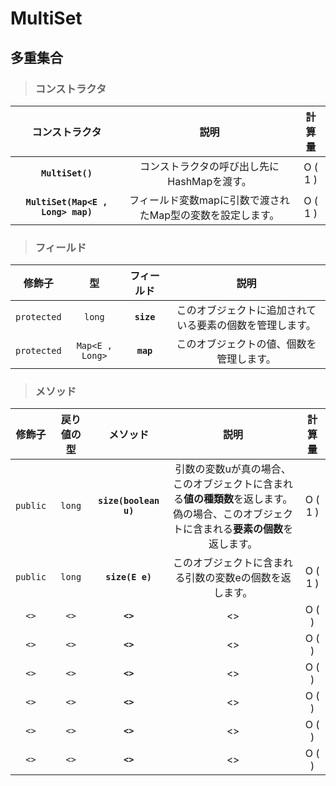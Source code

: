 # MultiSet
## 多重集合
> ### コンストラクタ
|コンストラクタ|説明|計算量|
|:---:|:---:|:---:|
|**`MultiSet()`**|コンストラクタの呼び出し先にHashMapを渡す。|O ( 1 )|
|**`MultiSet(Map<E , Long> map)`**|フィールド変数mapに引数で渡されたMap型の変数を設定します。|O ( 1 )|
> ### フィールド
|修飾子|型|フィールド|説明|
|:---:|:---:|:---:|:---:|
|`protected`|`long`|**`size`**|このオブジェクトに追加されている要素の個数を管理します。|
|`protected`|`Map<E , Long>`|**`map`**|このオブジェクトの値、個数を管理します。|
> ### メソッド
|修飾子|戻り値の型|メソッド|説明|計算量|
|:---:|:---:|:---:|:---:|:---:|
|`public`|`long`|**`size(boolean u)`**|引数の変数uが真の場合、このオブジェクトに含まれる**値の種類数**を返します。<br> 偽の場合、このオブジェクトに含まれる**要素の個数**を返します。<br> |O ( 1 )|
|`public`|`long`|**`size(E e)`**|このオブジェクトに含まれる引数の変数eの個数を返します。|O ( 1 )|
|`<>`|`<>`|**` <> `**| <> |O (   )|
|`<>`|`<>`|**` <> `**| <> |O (   )|
|`<>`|`<>`|**` <> `**| <> |O (   )|
|`<>`|`<>`|**` <> `**| <> |O (   )|
|`<>`|`<>`|**` <> `**| <> |O (   )|
|`<>`|`<>`|**` <> `**| <> |O (   )|
